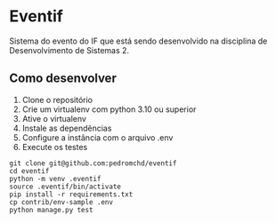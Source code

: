 # Eventif

Sistema do evento do IF que está sendo desenvolvido na disciplina de Desenvolvimento de Sistemas 2.

## Como desenvolver

1. Clone o repositório
2. Crie um virtualenv com python 3.10 ou superior
3. Ative o virtualenv
4. Instale as dependências
5. Configure a instância com o arquivo .env
6. Execute os testes

```console
git clone git@github.com:pedromchd/eventif
cd eventif
python -m venv .eventif
source .eventif/bin/activate
pip install -r requirements.txt
cp contrib/env-sample .env
python manage.py test
```